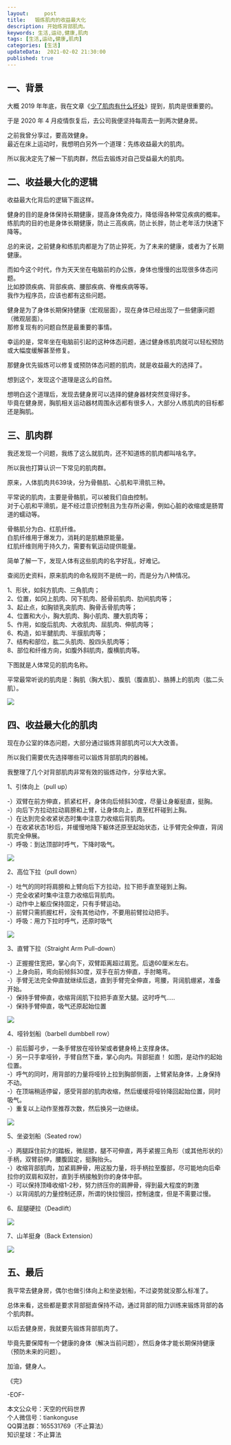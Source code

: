 ```yaml
---   
layout:     post  
title:   锻炼肌肉的收益最大化 
description: 开始练背部肌肉。     
keywords: 生活,运动,健康,肌肉  
tags: [生活,运动,健康,肌肉]    
categories: [生活]  
updateData:  2021-02-02 21:30:00  
published: true  
---  
```



## 一、背景  


大概 2019 年年底，我在文章《[少了肌肉有什么坏处](https://mp.weixin.qq.com/s/kyHhjIpcA1G7f_Hq6MEN0A)》提到，肌肉是很重要的。  


于是 2020 年 4 月疫情恢复后，去公司我便坚持每周去一到两次健身房。  


之前我曾分享过，要高效健身。  
最近在床上运动时，我想明白另外一个道理：先练收益最大的肌肉。  


所以我决定先了解一下肌肉群，然后去锻炼对自己受益最大的肌肉。  



## 二、收益最大化的逻辑  
 

收益最大化背后的逻辑下面这样。  


健身的目的是身体保持长期健康，提高身体免疫力，降低得各种常见疾病的概率。  
练肌肉的目的也是身体长期健康，防止三高疾病，防止长胖，防止老年活力快速下降等。  


总的来说，之前健身和练肌肉都是为了防止猝死，为了未来的健康，或者为了长期健康。  


而如今这个时代，作为天天坐在电脑前的办公族，身体也慢慢的出现很多体态问题。  
比如脖颈疾病、背部疾病、腰部疾病、脊椎疾病等等。  
我作为程序员，应该也都有这些问题。  


健身是为了身体长期保持健康（宏观层面），现在身体已经出现了一些健康问题（微观层面）。  
那修复现有的问题自然是最重要的事情。  


幸运的是，常年坐在电脑前引起的这种体态问题，通过健身练肌肉就可以轻松预防或大幅度缓解甚至修复。  


那健身优先锻炼可以修复或预防体态问题的肌肉，就是收益最大的选择了。  


想到这个，发现这个道理是这么的自然。  



想明白这个道理后，发现去健身房可以选择的健身器材突然变得好多。  
毕竟在健身房，胸肌相关运动器材周围永远都有很多人，大部分人练肌肉的目标都还是胸肌。  
 

## 三、肌肉群  


我还发现一个问题，我练了这么就肌肉，还不知道练的肌肉都叫啥名字。  



所以我也打算认识一下常见的肌肉群。  


原来，人体肌肉共639块，分为骨骼肌、心肌和平滑肌三种。  


平常说的肌肉，主要是骨骼肌，可以被我们自由控制。  
对于心肌和平滑肌，是不经过意识控制且为生存所必需，例如心脏的收缩或是肠胃道的蠕动等。  


骨骼肌分为白、红肌纤维。  
白肌纤维用于爆发力，消耗的是肌糖原能量。  
红肌纤维则用于持久力，需要有氧运动提供能量。  


简单了解一下，发现人体有这些肌肉的名字好乱，好难记。  


查阅历史资料，原来肌肉的命名规则不是统一的，而是分为八种情况。  


1、形状，如斜方肌肉、三角肌肉；  
2、位置，如冈上肌肉、冈下肌肉、胫骨前肌肉、肋间肌肉等；  
3、起止点，如胸锁乳突肌肉、胸骨舌骨肌肉等；  
4、位置和大小，胸大肌肉、胸小肌肉、腰大肌肉等；  
5、作用，如旋后肌肉、大收肌肉、屈肌肉、伸肌肉等；  
6、构造，如半腱肌肉、半膜肌肉等；  
7、结构和部位，肱二头肌肉、股四头肌肉等；  
8、部位和纤维方向，如腹外斜肌肉，腹横肌肉等。  


下图就是人体常见的肌肉名称。  


平常最常听说的肌肉是：胸肌（胸大肌）、腹肌（腹直肌）、胳膊上的肌肉（肱二头肌）。  


![](//res.tiankonguse.com/images/2021/02/02/001.jpg)  


## 四、收益最大化的肌肉  


现在办公室的体态问题，大部分通过锻炼背部肌肉可以大大改善。  


所以我们需要优先选择哪些可以锻炼背部肌肉的器械。  


我整理了几个对背部肌肉非常有效的锻炼动作，分享给大家。  


1、引体向上（pull up）  


-）双臂在前方伸直，抓紧杠杆，身体向后倾斜30度，尽量让身躯挺直，挺胸。  
-）向后下方拉动拉动肩膀和上臂，让身体向上，直至杠杆碰到上胸。  
-）在达到完全收紧状态时集中注意力收缩后背肌肉。  
-）在收紧状态1秒后，并缓慢地降下躯体还原至起始状态，让手臂完全伸直，背阔肌完全伸展。  
-）呼吸：到达顶部时呼气，下降时吸气。  


![](//res.tiankonguse.com/images/2021/02/02/002.png)  


2、高位下拉（pull down）  


-）吐气的同时将肩膀和上臂向后下方拉动，拉下把手直至碰到上胸。  
-）完全收紧时集中注意力收缩后背肌肉。  
-）动作中上躯应保持固定，只有手臂运动。  
-）前臂只需抓握杠杆，没有其他动作，不要用前臂拉动把手。  
-）呼吸：用力下拉时呼气，还原时吸气  



![](//res.tiankonguse.com/images/2021/02/02/003.png)  


3、直臂下拉（Straight Arm Pull-down）  


-）正握握住宽把，掌心向下，双臂距离超过肩宽。后退60厘米左右。  
-）上身向前，弯向前倾斜30度，双手在前方伸直，手肘略弯。  
-）手臂无法完全伸直就继续后退，直到手臂完全伸直，弯腰，背阔肌绷紧，准备开始。  
-）保持手臂伸直，收缩背阔肌下拉把手直至大腿。这时呼气.....  
-）保持手臂伸直，吸气还原起始位置  



![](//res.tiankonguse.com/images/2021/02/02/004.png)  



4、哑铃划船（barbell dumbbell row）  


-）前后脚弓步，一条手臂放在哑铃架或者健身椅上支撑身体。  
-）另一只手拿哑铃，手臂自然下垂，掌心向内。背部挺直！ 如图，是动作的起始位置。  
-）呼气的同时，用背部的力量将哑铃上拉到胸部侧面，上臂紧贴身体，上身保持不动。  
-）在顶端稍适停留，感受背部的肌肉收缩，然后缓缓将哑铃降回起始位置，同时吸气。  
-）重复以上动作至推荐次数，然后换另一边继续。  



![](//res.tiankonguse.com/images/2021/02/02/005.png)  


5、坐姿划船（Seated row）  


-）两腿踩住前方的踏板，微屈膝，腿不可伸直，两手紧握三角形（或其他形状的）手柄，双臂前伸，腰腹固定，挺胸抬头。  
-）收缩背部肌肉，加紧肩胛骨，用这股力量，将手柄拉至腹部，尽可能地向后牵拉你的双肩和双肘，直到手柄接触到你的身体中部。  
-）可以保持顶峰收缩1-2秒，努力挤压你的肩胛骨，得到最大程度的刺激  
-）以背阔肌的力量控制还原，所谓的快拉慢回，控制速度，但是不需要过慢。  


6、屈腿硬拉（Deadlift）  


![](//res.tiankonguse.com/images/2021/02/02/006.png)  



7、山羊挺身（Back Extension）  


![](//res.tiankonguse.com/images/2021/02/02/007.png)  


## 五、最后  


我平常去健身房，偶尔也做引体向上和坐姿划船，不过姿势就没那么标准了。  


总体来看，这些都是要求背部挺直保持不动，通过背部的阻力训练来锻炼背部的各个肌肉群。  


以后去健身房，我就要先锻炼背部肌肉了。  


毕竟先要保障有一个健康的身体（解决当前问题），然后身体才能长期保持健康（预防未来的问题）。  




加油，健身人。  


《完》  


-EOF-  



本文公众号：天空的代码世界  
个人微信号：tiankonguse  
QQ算法群：165531769（不止算法）  
知识星球：不止算法  

